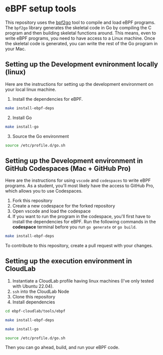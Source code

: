 # eBPF setup tools

This repository uses the [bpf2go](https://pkg.go.dev/github.com/cilium/ebpf/cmd/bpf2go) tool to compile and load eBPF programs. The `bpf2go` library generates the skeletal code in Go by compiling the C program and then building skeletal functions around. This means, even to write eBPF programs, you need to have access to a Linux machine. Once the skeletal code is generated, you can write the rest of the Go program in your Mac. 

## Setting up the Development evnironment locally (linux)

Here are the instructions for setting up the development environment on your local linux machine. 

1. Install the dependencies for eBPF. 
```bash
make install-ebpf-deps
```
2. Install Go
```bash
make install-go
```
3. Source the Go environment
```bash
source /etc/profile.d/go.sh
```


## Setting up the Development environment in GitHub Codespaces (Mac + GitHub Pro)

Here are the instructions for using `vscode` and `codespaces` to write eBPF programs. As a student, you'll most likely have the access to GitHub Pro, which allows you to use Codespaces.

1. Fork this repository
2. Create a new codespace for the forked repository
3. Open vscode and load the codespace
4. If you want to run the program in the codespace, you'll first have to install the dependencies for eBPF. Run the following commands in the **codespace** terminal before you run `go generate` or `go build`. 

```bash
make install-ebpf-deps
```

To contribute to this repository, create a pull request with your changes. 


## Setting up the execution environment in CloudLab

1. Instantiate a CloudLab profile having linux machines (I've only tested with Ubuntu 22.04). 
2. `ssh` into the CloudLab Node
3. Clone this repository
4. Install dependencies

```bash
cd ebpf-cloudlab/tools/ebpf
```
```bash
make install-ebpf-deps
```
```bash
make install-go
```
```bash
source /etc/profile.d/go.sh
```

Then you can go ahead, build, and run your eBPF code. 